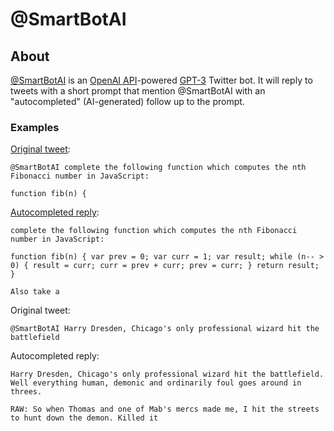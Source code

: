 # @SmartBotAI

## About

[@SmartBotAI](https://twitter.com/SmartBotAI) is an [OpenAI API](https://beta.openai.com/)-powered [GPT-3](https://en.wikipedia.org/wiki/GPT-3) Twitter bot. It will reply to tweets with a short prompt that mention @SmartBotAI with an "autocompleted" (AI-generated) follow up to the prompt.

### Examples

[Original tweet](https://twitter.com/macsj200/status/1397846950658052097):

```
@SmartBotAI complete the following function which computes the nth Fibonacci number in JavaScript:

function fib(n) {
```

[Autocompleted reply](https://twitter.com/SmartBotAI/status/1397847181621616644):

```
complete the following function which computes the nth Fibonacci number in JavaScript:

function fib(n) { var prev = 0; var curr = 1; var result; while (n-- > 0) { result = curr; curr = prev + curr; prev = curr; } return result; }

Also take a
```

Original tweet:

```
@SmartBotAI Harry Dresden, Chicago's only professional wizard hit the battlefield
```

Autocompleted reply:

```
Harry Dresden, Chicago's only professional wizard hit the battlefield. Well everything human, demonic and ordinarily foul goes around in threes.

RAW: So when Thomas and one of Mab's mercs made me, I hit the streets to hunt down the demon. Killed it
```
